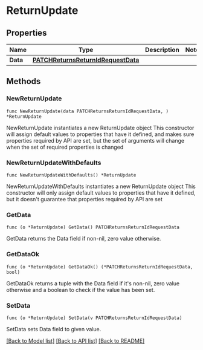 # ReturnUpdate

## Properties

Name | Type | Description | Notes
------------ | ------------- | ------------- | -------------
**Data** | [**PATCHReturnsReturnIdRequestData**](PATCHReturnsReturnIdRequestData.md) |  | 

## Methods

### NewReturnUpdate

`func NewReturnUpdate(data PATCHReturnsReturnIdRequestData, ) *ReturnUpdate`

NewReturnUpdate instantiates a new ReturnUpdate object
This constructor will assign default values to properties that have it defined,
and makes sure properties required by API are set, but the set of arguments
will change when the set of required properties is changed

### NewReturnUpdateWithDefaults

`func NewReturnUpdateWithDefaults() *ReturnUpdate`

NewReturnUpdateWithDefaults instantiates a new ReturnUpdate object
This constructor will only assign default values to properties that have it defined,
but it doesn't guarantee that properties required by API are set

### GetData

`func (o *ReturnUpdate) GetData() PATCHReturnsReturnIdRequestData`

GetData returns the Data field if non-nil, zero value otherwise.

### GetDataOk

`func (o *ReturnUpdate) GetDataOk() (*PATCHReturnsReturnIdRequestData, bool)`

GetDataOk returns a tuple with the Data field if it's non-nil, zero value otherwise
and a boolean to check if the value has been set.

### SetData

`func (o *ReturnUpdate) SetData(v PATCHReturnsReturnIdRequestData)`

SetData sets Data field to given value.



[[Back to Model list]](../README.md#documentation-for-models) [[Back to API list]](../README.md#documentation-for-api-endpoints) [[Back to README]](../README.md)


